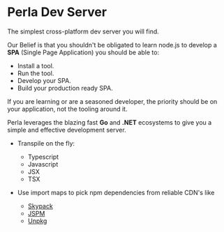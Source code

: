 [esbuild]: https://esbuild.github.io/
[skypack]: https://www.skypack.dev/
[jspm]: https://jspm.org/docs/cdn
[unpkg]: https://unpkg.com/

# Perla Dev Server

The simplest cross-platform dev server you will find.

Our Belief is that you shouldn't be obligated to learn node.js to develop a **SPA** (Single Page Application) you should be able to:

- Install a tool.
- Run the tool.
- Develop your SPA.
- Build your production ready SPA.

If you are learning or are a seasoned developer, the priority should be on your application, not the tooling around it.

Perla leverages the blazing fast **Go** and **.NET** ecosystems to give you a simple and effective development server.

- Transpile on the fly:

  - Typescript
  - Javascript
  - JSX
  - TSX

- Use import maps to pick npm dependencies from reliable CDN's like
  - [Skypack]
  - [JSPM]
  - [Unpkg]
